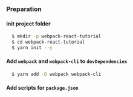 ### Preparation

#### init project folder
```sh
  $ mkdir -p webpack-react-tutorial
  $ cd webpack-react-tutorial
  $ yarn init --y
```
#### Add `webpack` and `webpack-cli` to `devDependencies`
```sh
  $ yarn add -D webpack webpack-cli
```

#### Add scripts for `package.json`

```json

```
